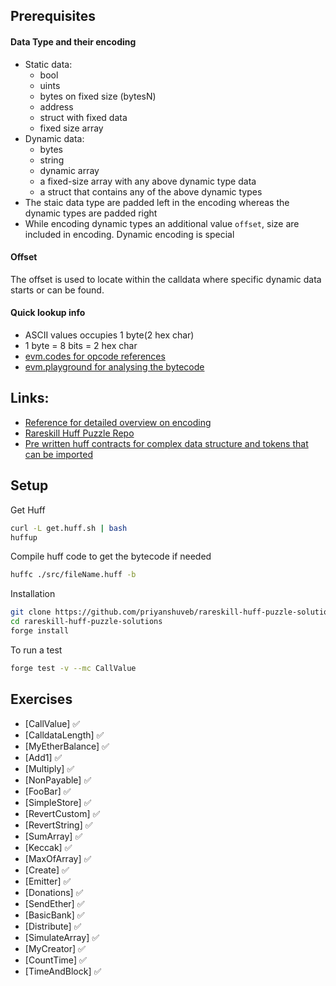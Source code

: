 ## Prerequisites
#### Data Type and their encoding
  - Static data:
    - bool
    - uints
    - bytes on fixed size (bytesN)
    - address
    - struct with fixed data
    - fixed size array
  - Dynamic data:
    - bytes
    - string
    - dynamic array
    - a fixed-size array with any above dynamic type data
    - a struct that contains any of the above dynamic types
  - The staic data type are padded left in the encoding whereas the dynamic types are padded right
  - While encoding dynamic types an additional value `offset`, size are included in encoding. Dynamic encoding is special
#### Offset
The offset is used to locate within the calldata where specific dynamic data starts or can be found.

#### Quick lookup info
- ASCII values occupies 1 byte(2 hex char)
- 1 byte = 8 bits = 2 hex char
- [evm.codes for opcode references](https://www.evm.codes/?fork=cancun)
- [evm.playground for analysing the bytecode](https://www.evm.codes/playground?fork=shanghai)
## Links: 
- [Reference for detailed overview on encoding](https://www.rareskills.io/post/abi-encoding)
- [Rareskill Huff Puzzle Repo](https://github.com/RareSkills/huff-puzzles/tree/main)
- [Pre written huff contracts for complex data structure and tokens that can be imported](https://github.com/huff-language/huffmate/tree/main/src)

## Setup

Get Huff
```bash
curl -L get.huff.sh | bash
huffup
```

Compile huff code to get the bytecode if needed 
```bash
huffc ./src/fileName.huff -b
```

Installation
```bash
git clone https://github.com/priyanshuveb/rareskill-huff-puzzle-solutions.git
cd rareskill-huff-puzzle-solutions
forge install
```
To run a test
```bash
forge test -v --mc CallValue
```

## Exercises
- [CallValue] ✅
- [CalldataLength] ✅
- [MyEtherBalance] ✅
- [Add1] ✅
- [Multiply] ✅
- [NonPayable] ✅
- [FooBar] ✅
- [SimpleStore] ✅
- [RevertCustom] ✅
- [RevertString] ✅
- [SumArray] ✅
- [Keccak] ✅
- [MaxOfArray] ✅
- [Create] ✅
- [Emitter] ✅
- [Donations] ✅
- [SendEther] ✅
- [BasicBank] ✅
- [Distribute] ✅
- [SimulateArray] ✅
- [MyCreator] ✅
- [CountTime] ✅
- [TimeAndBlock] ✅


